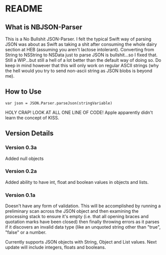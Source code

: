 # README

## What is NBJSON-Parser

This is a No Bullshit JSON-Parser.  I felt the typical Swift way of parsing JSON was about as Swift as taking a shit after consuming the whole dairy section at HEB (assuming you aren't lactose intolerant).  Converting from String to NSString to NSData just to parse JSON is bullshit...so I fixed that.  Still a WIP...but still a hell of a lot better than the default way of doing so.  Do keep in mind however that this will only work on regular ASCII strings (why the hell would you try to send non-ascii string as JSON blobs is beyond me).

## How to Use
    var json = JSON.Parser.parseJson(stringVariable)

HOLY CRAP!  LOOK AT ALL ONE LINE OF CODE!  Apple apparently didn't learn the concept of KISS.

## Version Details

### Version 0.3a

Added null objects

### Version 0.2a

Added ability to have int, float and boolean values in objects and lists.

### Version 0.1a

Doesn't have any form of validation.  This will be accomplished by running a preliminary scan across the JSON object and then examining the processing stack to ensure it's empty (i.e. that all opening braces and quotation marks have been closed) then finally throwing errors as it parses if it discovers an invalid data type (like an unquoted string other than "true", "false" or a number.

Currently supports JSON objects with String, Object and List values.  Next update will include integers, floats and booleans.
